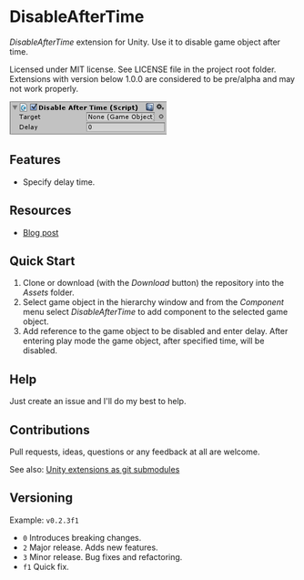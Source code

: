 # DisableAfterTime

*DisableAfterTime* extension for Unity. Use it to disable game object after time.

Licensed under MIT license. See LICENSE file in the project root folder.   
Extensions with version below 1.0.0 are considered to be pre/alpha and may not work properly.

![DisableAfterTime](/Resources/cover_screenshot.png?raw=true)

## Features

* Specify delay time.

## Resources

* [Blog post]()

## Quick Start

1. Clone or download (with the *Download* button) the repository into the *Assets* folder.
2. Select game object in the hierarchy window and from the *Component* menu
   select *DisableAfterTime* to add component to the selected game object.
3. Add reference to the game object to be disabled and enter delay. After entering play mode
   the game object, after specified time, will be disabled.

## Help

Just create an issue and I'll do my best to help.

## Contributions

Pull requests, ideas, questions or any feedback at all are welcome.

See also: [Unity extensions as git submodules](http://wp.me/p56Vqs-6o)

## Versioning

Example: `v0.2.3f1`

- `0` Introduces breaking changes.
- `2` Major release. Adds new features.
- `3` Minor release. Bug fixes and refactoring.
- `f1` Quick fix.
